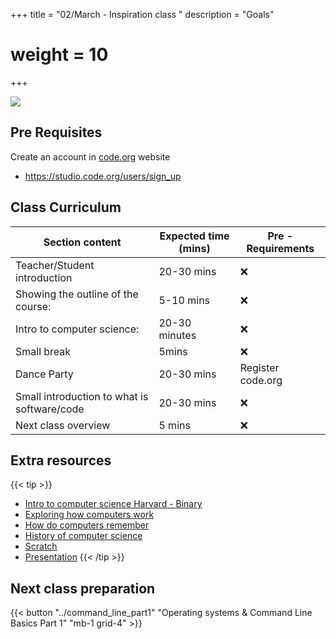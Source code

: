 +++
title = "02/March - Inspiration class "
description = "Goals"
# weight = 10
+++

![](https://media1.giphy.com/media/3oKIPsx2VAYAgEHC12/200.gif)

## Pre Requisites

Create an account in [code.org](https://studio.code.org/users/sign_up) website

- https://studio.code.org/users/sign_up

## Class Curriculum

| Section content                             | Expected time (mins) | Pre - Requirements |
| ------------------------------------------- | -------------------- | ------------------ |
| Teacher/Student introduction               | 20-30 mins           | ❌                  |
| Showing the outline of the course:          | 5-10 mins            | ❌                  |
| Intro to computer science:                  | 20-30 minutes        | ❌                  |
| Small break                                 | 5mins                | ❌                  |
| Dance Party                                 | 20-30 mins           | Register code.org  |
| Small introduction to what is software/code | 20-30 mins           | ❌                  |
| Next class overview                         | 5 mins               | ❌                  |


## Extra resources
{{< tip >}}
- [Intro to computer science Harvard - Binary](https://www.youtube.com/watch?v=z-OxzIC6pic) 
- [Exploring how computers work](https://www.youtube.com/watch?v=QZwneRb-zqA) 
- [How do computers remember](https://www.youtube.com/watch?v=I0-izyq6q5s)
- [History of computer science](https://www.fondation-lamap.org/en/page/65565/1-2-3-code-scientific-background-a-brief-history-of-computer-science)
- [Scratch](https://scratch.mit.edu/projects/editor/?tutorial=getStarted)
- [Presentation](https://docs.google.com/presentation/d/1ifk91QmsKUEBJ5SRXbNkFnWSLMdFgm01AVlwuerk0c8/edit?usp=sharing)
{{< /tip >}}


## Next class preparation

{{< button "../command_line_part1" "Operating systems & Command Line Basics Part 1" "mb-1 grid-4" >}}
